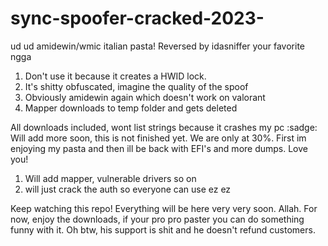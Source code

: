 # sync-spoofer-cracked-2023-
ud ud amidewin/wmic italian pasta! Reversed by idasniffer your favorite ngga


1) Don't use it because it creates a HWID lock.
2) It's shitty obfuscated, imagine the quality of the spoof
3) Obviously amidewin again which doesn't work on valorant
4) Mapper downloads to temp folder and gets deleted

All downloads included, wont list strings because it crashes my pc :sadge:
Will add more soon, this is not finished yet. We are only at 30%. First im enjoying my pasta and then ill be back with EFI's and more dumps. Love you!


1) Will add mapper, vulnerable drivers so on
2) will just crack the auth so everyone can use ez ez

Keep watching this repo! Everything will be here very very soon. Allah. For now, enjoy the downloads, if your pro pro paster you can do something funny with it. Oh btw, his support is shit and he doesn't refund customers.
